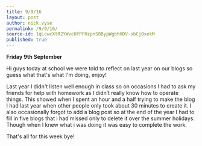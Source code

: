 ```yaml
---
title: 9/9/16
layout: post
author: nick.vyse
permalink: /9/9/16/
source-id: 1qLcwcXtR2YWvcUfPFHzpnS0BypWgbhHDV-sbCj0xekM
published: true
---
```

**Friday 9th September**

Hi guys today at school we were told to reflect on last year on our blogs so guess what that's what I'm doing, enjoy!

Last year I didn't listen well enough in class so on occasions I had to ask my friends for help with homework as I didn’t really know how to operate things. This showed when I spent an hour and a half trying to make the blog I had last year when other people only took about 30 minutes to create it. I also occasionally forgot to add a blog post so at the end of the year I had to fill in five blogs that i had missed only to delete it over the summer holidays. Though when I knew what i was doing it was easy to complete the work.

That's all for this week bye!

